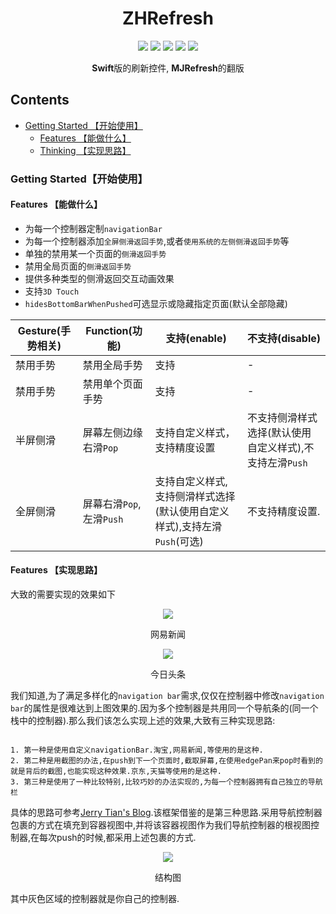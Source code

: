 <h1 align="center">ZHRefresh</h1>

<p align="center">
<a href="https://travis-ci.org/SummerHF/ZHRefresh"><img src="https://img.shields.io/travis/SummerHF/ZHNavigationController.svg?style=flat"></a>
<a href="https://cocoapods.org/pods/ZHRefresh"><img src="https://img.shields.io/cocoapods/v/ZHRefresh.svg?style=flat"></a>
<a><img src="https://img.shields.io/cocoapods/p/ZHNavigationController.svg?style=flat"></a>
<a><img src="https://img.shields.io/github/license/mashape/apistatus.svg?style=flat"></a>
<a href="https://cocoapods.org/pods/ZHRefresh"><img src="https://img.shields.io/badge/swift-4.0-orange.svg?style=flat"></a>
</p>

<p align="center"><strong>Swift</strong>版的刷新控件, <strong>MJRefresh</strong>的翻版</p>

## Contents

* [Getting Started 【开始使用】](#Getting_Started)
	* [Features 【能做什么】](#Features)
	* [Thinking 【实现思路】](#Thinking)
	
	
### <a id="Getting_Started"></a>Getting Started【开始使用】


#### <a id="Features"></a>Features 【能做什么】

* 为每一个控制器定制`navigationBar`
* 为每一个控制器添加`全屏侧滑返回手势`,或者`使用系统的左侧侧滑返回手势`等
* 单独的禁用某一个页面的`侧滑返回手势`
* 禁用全局页面的`侧滑返回手势`
* 提供多种类型的侧滑返回交互动画效果
* 支持`3D Touch`
* `hidesBottomBarWhenPushed`可选显示或隐藏指定页面(默认全部隐藏)


Gesture(手势相关) | Function(功能) | 支持(enable) | 不支持(disable)
--------- | -------------|------------|----------
 禁用手势 |  禁用全局手势 | 支持 | - 
 禁用手势 |  禁用单个页面手势 | 支持 | -
 半屏侧滑 |  屏幕左侧边缘右滑`Pop` | 支持自定义样式，支持精度设置|不支持侧滑样式选择(默认使用自定义样式),不支持左滑`Push`
 全屏侧滑 |  屏幕右滑`Pop`,左滑`Push`| 支持自定义样式,支持侧滑样式选择(默认使用自定义样式),支持左滑`Push`(可选)|不支持精度设置.


#### <a id="Thinking"></a>Features 【实现思路】
大致的需要实现的效果如下

<p align="center"><img src = "https://ws3.sinaimg.cn/large/006tKfTcgy1fpkifxs2j3g308w0fskjl.gif"></p>
<p align="center">网易新闻</p>

<p align="center"><img src = "https://ws3.sinaimg.cn/large/006tKfTcgy1fpkiqyg9sxg30820ehn3b.gif"></p>
<p align="center">今日头条</p>

我们知道,为了满足多样化的`navigation bar`需求,仅仅在控制器中修改`navigation bar`的属性是很难达到上图效果的.因为多个控制器是共用同一个导航条的(同一个栈中的控制器).那么我们该怎么实现上述的效果,大致有三种实现思路:

```

1. 第一种是使用自定义navigationBar.淘宝,网易新闻,等使用的是这种.
2. 第二种是用截图的办法,在push到下一个页面时,截取屏幕,在使用edgePan来pop时看到的就是背后的截图,也能实现这种效果.京东,天猫等使用的是这种.
3. 第三种是使用了一种比较特别,比较巧妙的办法实现的,为每一个控制器拥有自己独立的导航栏

```
具体的思路可参考[Jerry Tian's Blog](http://jerrytian.com/2016/01/07/%E7%94%A8Reveal%E5%88%86%E6%9E%90%E7%BD%91%E6%98%93%E4%BA%91%E9%9F%B3%E4%B9%90%E7%9A%84%E5%AF%BC%E8%88%AA%E6%8E%A7%E5%88%B6%E5%99%A8%E5%88%87%E6%8D%A2%E6%95%88%E6%9E%9C/).该框架借鉴的是第三种思路.采用导航控制器包裹的方式在填充到容器视图中,并将该容器视图作为我们导航控制器的根视图控制器,在每次push的时候,都采用上述包裹的方式.

<p align="center"><img src = "https://ws2.sinaimg.cn/large/006tKfTcly1fpkjj650izj30cv0623ym.jpg"></p>
<p align="center">结构图</p>

其中灰色区域的控制器就是你自己的控制器.











